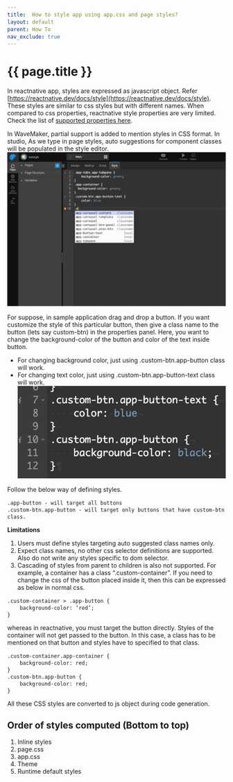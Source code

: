 ```yaml
---
title:  How to style app using app.css and page styles?
layout: default
parent: How To
nav_exclude: true
---
```


# {{ page.title }}


In reactnative app, styles are expressed as javascript object. Refer [https://reactnative.dev/docs/style](https://reactnative.dev/docs/style). These styles are similar to css styles but with different names. When compared to css properties, reactnative style properties are very limited. Check the list of [supported properties here](https://reactnative.dev/docs/image-style-props).

In WaveMaker, partial support is added to mention styles in CSS format. In studio, As we type in page styles, auto suggestions for component classes will be populated in the style editor.
![Styles Auto Suggestion](../../assets/styles_auto_suggestion.png)

For suppose, in sample application drag and drop a button. If you want customize the style of this particular button, then give a class name to the button (lets say custom-btn) in the properties panel. Here, you want to change the background-color of the button and color of the text inside button.
 - For changing background color, just using .custom-btn.app-button class will work.
 - For changing text color, just using .custom-btn.app-button-text class will work.
 ![Button Styles](../../assets/button-styles.png)

Follow the below way of defining styles. 
```
.app-button - will target all buttons
.custom-btn.app-button - will target only buttons that have custom-btn class.
```

**Limitations** 
1. Users must define styles targeting auto suggested class names only. 
2. Expect class names, no other css selector definitions are supported. Also do not write any styles specific to dom selector.
3. Cascading of styles from parent to children is also not supported.
For example, a container has a class “.custom-container”. If you need to change the css of the button placed inside it, then this can be expressed as below in normal css.
```
.custom-container > .app-button {
    background-color: ‘red’;
}
```
whereas in reactnative, you must target the button directly. Styles of the container will not get passed to the button. In this case, a class has to be mentioned on that button and styles have to specified to that class.
```
.custom-container.app-container {
    background-color: red;
}
.custom-btn.app-button {
    background-color: red;
}
```

All these CSS styles are converted to js object during code generation.

## Order of styles computed (Bottom to top)
1. Inline styles
2. page.css
3. app.css
4. Theme
5. Runtime default styles

